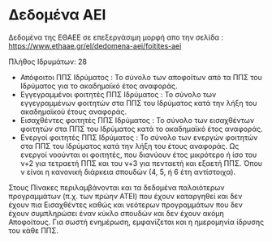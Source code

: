 # Δεδομένα ΑΕΙ
Δεδομένα της ΕΘΑΕΕ σε επεξεργάσιμη μορφή απο την σελίδα : https://www.ethaae.gr/el/dedomena-aei/foitites-aei

Πλήθος Ιδρυμάτων: 28
* Απόφοιτοι ΠΠΣ Ιδρύματος : Το σύνολο των αποφοίτων από τα ΠΠΣ του Ιδρύματος για το ακαδημαϊκό έτος αναφοράς.
* Εγγεγραμμένοι φοιτητές ΠΠΣ Ιδρύματος : Το σύνολο των εγγεγραμμένων φοιτητών στα ΠΠΣ του Ιδρύματος κατά την λήξη του ακαδημαϊκού έτους αναφοράς.
* Εισαχθέντες φοιτητές ΠΠΣ Ιδρύματος : Το σύνολο των εισαχθέντων φοιτητών στα ΠΠΣ του Ιδρύματος κατά το ακαδημαϊκό έτος αναφοράς.
* Ενεργοί φοιτητές ΠΠΣ Ιδρύματος : Το σύνολο των ενεργών φοιτητών στα ΠΠΣ του Ιδρύματος κατά την λήξη του έτους αναφοράς. Ως ενεργοί νοούνται οι φοιτητές, που διανύουν έτος μικρότερο ή ίσο του ν+2 για τετραετή ΠΠΣ και του ν+3 για πενταετή και εξαετή ΠΠΣ. Όπου ν είναι η κανονική διάρκεια σπουδών (4, 5, ή 6 έτη αντίστοιχα).

Στους Πίνακες περιλαμβάνονται και τα δεδομένα παλαιότερων προγραμμάτων (π.χ. των πρώην ΑΤΕΙ) που έχουν καταργηθεί και δεν έχουν πια Εισαχθέντες καθώς και νεότερων προγραμμάτων που δεν έχουν συμπληρώσει έναν κύκλο σπουδών και δεν έχουν ακόμη Αποφοίτους. Για σωστή ενημέρωση, εμφανίζεται και η ημερομηνία ίδρυσης του κάθε ΠΠΣ.

